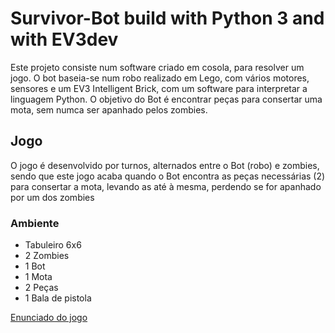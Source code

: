 # Survivor-Bot build with Python 3 and with EV3dev

Este projeto consiste num software criado em cosola, para resolver um jogo. O bot baseia-se num robo realizado em Lego, com vários motores, sensores e um EV3 Intelligent Brick, com um software para interpretar a linguagem Python. O objetivo do Bot é encontrar peças para consertar uma mota, sem numca ser apanhado pelos zombies. 

## Jogo

O jogo é desenvolvido por turnos, alternados entre o Bot (robo) e zombies, sendo que este jogo acaba quando o Bot encontra as peças necessárias (2) para consertar a mota, levando as até à mesma, perdendo se for apanhado por um dos zombies

### Ambiente

- Tabuleiro 6x6
- 2 Zombies
- 1 Bot
- 1 Mota
- 2 Peças
- 1 Bala de pistola

[Enunciado do jogo](https://github.com/RicardoJardim/Artificial-Intelligence/blob/master/Surivor-Bot.pdf "Enunciado")
